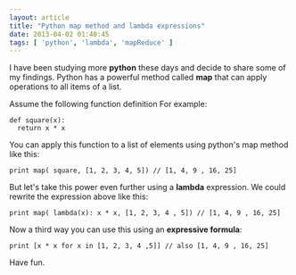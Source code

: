 ```yaml
---
layout: article
title: "Python map method and lambda expressions"
date: 2013-04-02 01:40:45
tags: [ 'python', 'lambda', 'mapReduce' ]
---
```

I have been studying more **python** these days and decide to share some of my findings. Python has a powerful method called **map** that can apply operations to all items of a list.

Assume the following function definition For example:

    def square(x):
      return x * x

You can apply this function to a list of elements using python's map method like this:

    print map( square, [1, 2, 3, 4, 5]) // [1, 4, 9 , 16, 25]

But let's take this power even further using a **lambda** expression. We could rewrite the expression above like this:

    print map( lambda(x): x * x, [1, 2, 3, 4 , 5]) // [1, 4, 9 , 16, 25]

Now a third way you can use this using an **expressive formula**:

    print [x * x for x in [1, 2, 3, 4 ,5]] // also [1, 4, 9 , 16, 25]

Have fun.